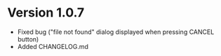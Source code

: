 # Version 1.0.7

* Fixed bug ("file not found" dialog displayed when pressing CANCEL button)
* Added CHANGELOG.md